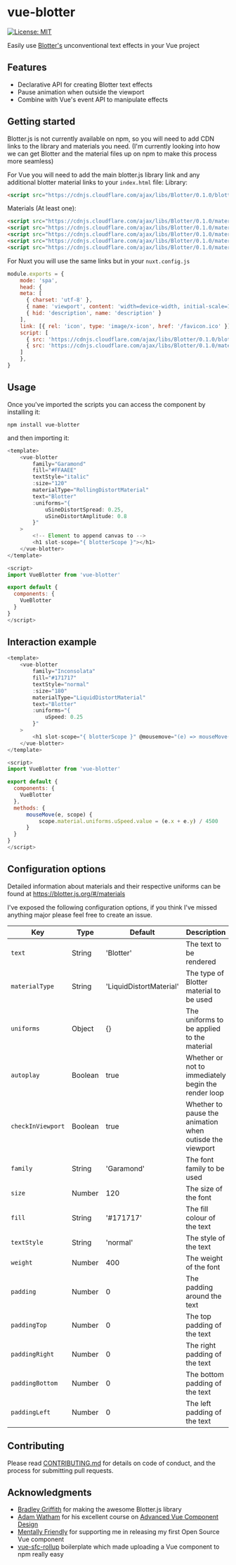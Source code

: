# vue-blotter
[![License: MIT](https://img.shields.io/badge/License-MIT-yellow.svg)](https://opensource.org/licenses/MIT)

Easily use [Blotter's](https://github.com/bradley/Blotter) unconventional text effects in your Vue project

## Features
- Declarative API for creating Blotter text effects
- Pause animation when outside the viewport
- Combine with Vue's event API to manipulate effects

## Getting started
Blotter.js is not currently available on npm, so you will need to add CDN links to the library and materials you need. (I'm currently looking into how we can get Blotter and the material files up on npm to make this process more seamless)

For Vue you will need to add the main blotter.js library link and any additional blotter material links to your `index.html` file:
Library:
```html
<script src="https://cdnjs.cloudflare.com/ajax/libs/Blotter/0.1.0/blotter.min.js"></script>
```
Materials (At least one):
```html
<script src="https://cdnjs.cloudflare.com/ajax/libs/Blotter/0.1.0/materials/channelSplitMaterial.min.js"></script>
<script src="https://cdnjs.cloudflare.com/ajax/libs/Blotter/0.1.0/materials/fliesMaterial.min.js"></script>
<script src="https://cdnjs.cloudflare.com/ajax/libs/Blotter/0.1.0/materials/liquidDistortMaterial.min.js"></script>
<script src="https://cdnjs.cloudflare.com/ajax/libs/Blotter/0.1.0/materials/rollingDistortMaterial.min.js"></script>
<script src="https://cdnjs.cloudflare.com/ajax/libs/Blotter/0.1.0/materials/slidingDoorMaterial.min.js"></script>
```

For Nuxt you will use the same links but in your `nuxt.config.js`
```js
module.exports = {
    mode: 'spa',
    head: {
    meta: [
      { charset: 'utf-8' },
      { name: 'viewport', content: 'width=device-width, initial-scale=1' },
      { hid: 'description', name: 'description' }
    ],
    link: [{ rel: 'icon', type: 'image/x-icon', href: '/favicon.ico' }],
    script: [
      { src: 'https://cdnjs.cloudflare.com/ajax/libs/Blotter/0.1.0/blotter.min.js' },
      { src: 'https://cdnjs.cloudflare.com/ajax/libs/Blotter/0.1.0/materials/rollingDistortMaterial.min.js' }
    ]
    },
}
```

## Usage
Once you've imported the scripts you can access the component by installing it:

`npm install vue-blotter`

and then importing it:

```js
<template>
    <vue-blotter
        family="Garamond"
        fill="#FFAAEE"
        textStyle="italic"
        :size="120"
        materialType="RollingDistortMaterial"
        text="Blotter"
        :uniforms="{
            uSineDistortSpread: 0.25,
            uSineDistortAmplitude: 0.8
        }"
    >
        <!-- Element to append canvas to -->
        <h1 slot-scope="{ blotterScope }"></h1>
    </vue-blotter>
</template>

<script>
import VueBlotter from 'vue-blotter'

export default {
  components: {
    VueBlotter
  }
}
</script>
```

## Interaction example
```js
<template>
    <vue-blotter
        family="Inconsolata"
        fill="#171717"
        textStyle="normal"
        :size="180"
        materialType="LiquidDistortMaterial"
        text="Blotter"
        :uniforms="{
            uSpeed: 0.25
        }"
    >
        <h1 slot-scope="{ blotterScope }" @mousemove="(e) => mouseMove(e, blotterScope)"></h1>
    </vue-blotter>
</template>

<script>
import VueBlotter from 'vue-blotter'

export default {
  components: {
    VueBlotter
  },
  methods: {
      mouseMove(e, scope) {
          scope.material.uniforms.uSpeed.value = (e.x + e.y) / 4500
      }
  }
}
</script>
```

## Configuration options

Detailed information about materials and their respective uniforms can be found at https://blotter.js.org/#/materials

I've exposed the following configuration options, if you think I've missed anything major please feel free to create an issue.

| Key | Type | Default | Description |
|--|--|--|--|
| `text` | String | 'Blotter' | The text to be rendered |
| `materialType` | String | 'LiquidDistortMaterial' | The type of Blotter material to be used |
| `uniforms` | Object | {} | The uniforms to be applied to the material |
| `autoplay` | Boolean | true | Whether or not to immediately begin the render loop |
| `checkInViewport` | Boolean | true | Whether to pause the animation when outisde the viewport |
| `family` | String | 'Garamond' | The font family to be used |
| `size` | Number | 120 | The size of the font |
| `fill` | String | '#171717' | The fill colour of the text |
| `textStyle` | String | 'normal' | The style of the text |
| `weight` | Number | 400 | The weight of the font |
| `padding` | Number | 0 | The padding around the text |
| `paddingTop` | Number | 0 | The top padding of the text |
| `paddingRight` | Number | 0 | The right padding of the text |
| `paddingBottom` | Number | 0 | The bottom padding of the text |
| `paddingLeft` | Number | 0 | The left padding of the text |

## Contributing
Please read [CONTRIBUTING.md](https://github.com/arapl3y/vue-blotter/CONTRIBUTING.md) for details on code of conduct, and the process for submitting pull requests.

## Acknowledgments
- [Bradley Griffith](http://bradley.computer/) for making the awesome Blotter.js library
- [Adam Watham](https://adamwathan.me/) for his excellent course on [Advanced Vue Component Design](https://adamwathan.me/advanced-vue-component-design/)
- [Mentally Friendly](https://mentallyfriendly.com) for supporting me in releasing my first Open Source Vue component
- [vue-sfc-rollup](https://github.com/team-innovation/vue-sfc-rollup) boilerplate which made uploading a Vue component to npm really easy